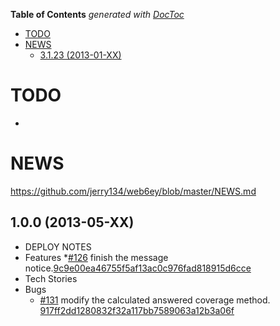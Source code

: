 **Table of Contents**  *generated with [DocToc](http://doctoc.herokuapp.com/)*

- [TODO](#todo)
- [NEWS](#news)
  - [3.1.23 (2013-01-XX)](#100-2013-05-xx)

# TODO

*

# NEWS

https://github.com/jerry134/web6ey/blob/master/NEWS.md

## 1.0.0 (2013-05-XX)
* DEPLOY NOTES
* Features
  *[#126](https://github.com/jerry134/web6ey/issues/126) finish the message notice.[9c9e00ea46755f5af13ac0c976fad818915d6cce](https://github.com/songjiayang/web6ey/commit/9c9e00ea46755f5af13ac0c976fad818915d6cce)
* Tech Stories
* Bugs
  * [#131](https://github.com/jerry134/web6ey/issues/131) modify the calculated answered coverage method. [917ff2dd1280832f32a117bb7589063a12b3a06f](https://github.com/songjiayang/web6ey/commit/917ff2dd1280832f32a117bb7589063a12b3a06f)
